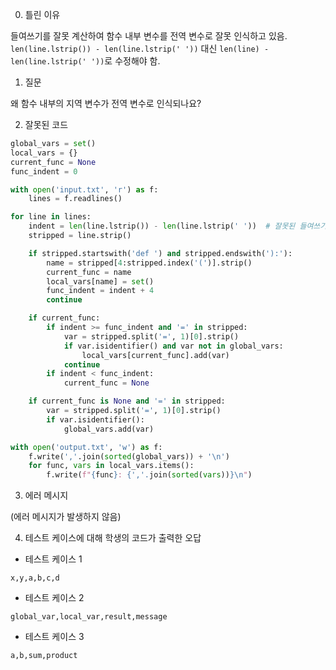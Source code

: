 0. 틀린 이유

들여쓰기를 잘못 계산하여 함수 내부 변수를 전역 변수로 잘못 인식하고 있음. `len(line.lstrip()) - len(line.lstrip(' '))` 대신 `len(line) - len(line.lstrip(' '))`로 수정해야 함.

1. 질문

왜 함수 내부의 지역 변수가 전역 변수로 인식되나요?

2. 잘못된 코드

```python
global_vars = set()
local_vars = {}
current_func = None
func_indent = 0

with open('input.txt', 'r') as f:
    lines = f.readlines()

for line in lines:
    indent = len(line.lstrip()) - len(line.lstrip(' '))  # 잘못된 들여쓰기 계산
    stripped = line.strip()

    if stripped.startswith('def ') and stripped.endswith('):'):
        name = stripped[4:stripped.index('(')].strip()
        current_func = name
        local_vars[name] = set()
        func_indent = indent + 4
        continue

    if current_func:
        if indent >= func_indent and '=' in stripped:
            var = stripped.split('=', 1)[0].strip()
            if var.isidentifier() and var not in global_vars:
                local_vars[current_func].add(var)
            continue
        if indent < func_indent:
            current_func = None

    if current_func is None and '=' in stripped:
        var = stripped.split('=', 1)[0].strip()
        if var.isidentifier():
            global_vars.add(var)

with open('output.txt', 'w') as f:
    f.write(','.join(sorted(global_vars)) + '\n')
    for func, vars in local_vars.items():
        f.write(f"{func}: {','.join(sorted(vars))}\n")
```

3. 에러 메시지

(에러 메시지가 발생하지 않음)

4. 테스트 케이스에 대해 학생의 코드가 출력한 오답

- 테스트 케이스 1

```
x,y,a,b,c,d
```

- 테스트 케이스 2

```
global_var,local_var,result,message
```

- 테스트 케이스 3

```
a,b,sum,product
```